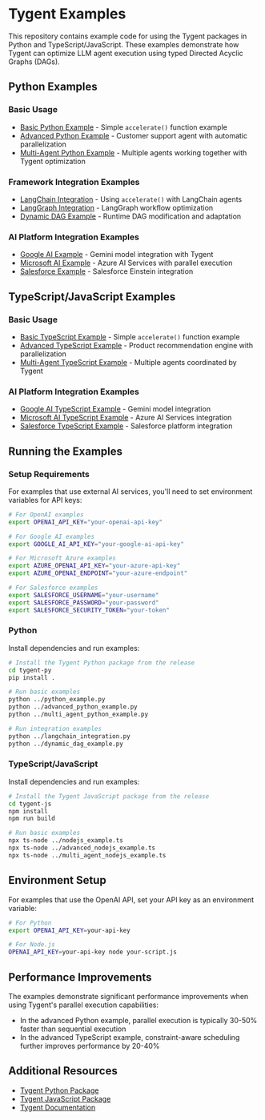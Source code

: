 # Tygent Examples

This repository contains example code for using the Tygent packages in Python and TypeScript/JavaScript. These examples demonstrate how Tygent can optimize LLM agent execution using typed Directed Acyclic Graphs (DAGs).

## Python Examples

### Basic Usage
- [Basic Python Example](python_example.py) - Simple `accelerate()` function example
- [Advanced Python Example](advanced_python_example.py) - Customer support agent with automatic parallelization
- [Multi-Agent Python Example](multi_agent_python_example.py) - Multiple agents working together with Tygent optimization

### Framework Integration Examples
- [LangChain Integration](langchain_integration.py) - Using `accelerate()` with LangChain agents
- [LangGraph Integration](langgraph_integration.py) - LangGraph workflow optimization
- [Dynamic DAG Example](dynamic_dag_example.py) - Runtime DAG modification and adaptation

### AI Platform Integration Examples  
- [Google AI Example](google_ai_example.py) - Gemini model integration with Tygent
- [Microsoft AI Example](microsoft_ai_example.py) - Azure AI Services with parallel execution
- [Salesforce Example](salesforce_example.py) - Salesforce Einstein integration

## TypeScript/JavaScript Examples

### Basic Usage
- [Basic TypeScript Example](nodejs_example.ts) - Simple `accelerate()` function example
- [Advanced TypeScript Example](advanced_nodejs_example.ts) - Product recommendation engine with parallelization
- [Multi-Agent TypeScript Example](multi_agent_nodejs_example.ts) - Multiple agents coordinated by Tygent

### AI Platform Integration Examples
- [Google AI TypeScript Example](google_ai_nodejs_example.ts) - Gemini model integration
- [Microsoft AI TypeScript Example](microsoft_ai_nodejs_example.ts) - Azure AI Services integration  
- [Salesforce TypeScript Example](salesforce_nodejs_example.ts) - Salesforce platform integration

## Running the Examples

### Setup Requirements

For examples that use external AI services, you'll need to set environment variables for API keys:

```bash
# For OpenAI examples
export OPENAI_API_KEY="your-openai-api-key"

# For Google AI examples  
export GOOGLE_AI_API_KEY="your-google-ai-api-key"

# For Microsoft Azure examples
export AZURE_OPENAI_API_KEY="your-azure-api-key"
export AZURE_OPENAI_ENDPOINT="your-azure-endpoint"

# For Salesforce examples
export SALESFORCE_USERNAME="your-username"
export SALESFORCE_PASSWORD="your-password"
export SALESFORCE_SECURITY_TOKEN="your-token"
```

### Python

Install dependencies and run examples:

```bash
# Install the Tygent Python package from the release
cd tygent-py
pip install .

# Run basic examples
python ../python_example.py
python ../advanced_python_example.py
python ../multi_agent_python_example.py

# Run integration examples
python ../langchain_integration.py
python ../dynamic_dag_example.py
```

### TypeScript/JavaScript

Install dependencies and run examples:

```bash
# Install the Tygent JavaScript package from the release
cd tygent-js
npm install
npm run build

# Run basic examples
npx ts-node ../nodejs_example.ts
npx ts-node ../advanced_nodejs_example.ts
npx ts-node ../multi_agent_nodejs_example.ts
```

## Environment Setup

For examples that use the OpenAI API, set your API key as an environment variable:

```bash
# For Python
export OPENAI_API_KEY=your-api-key

# For Node.js
OPENAI_API_KEY=your-api-key node your-script.js
```

## Performance Improvements

The examples demonstrate significant performance improvements when using Tygent's parallel execution capabilities:

- In the advanced Python example, parallel execution is typically 30-50% faster than sequential execution
- In the advanced TypeScript example, constraint-aware scheduling further improves performance by 20-40%

## Additional Resources

- [Tygent Python Package](https://github.com/tygent0/tygent-py)
- [Tygent JavaScript Package](https://github.com/tygent0/tygent-js)
- [Tygent Documentation](https://tygent.ai/docs)
